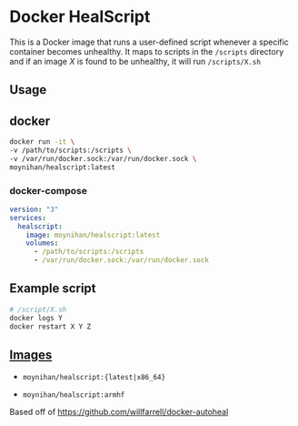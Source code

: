 # Docker HealScript

This is a Docker image that runs a user-defined script whenever a specific container becomes unhealthy.
It maps to scripts in the `/scripts` directory and if an image _X_ is found to be unhealthy, it will run `/scripts/X.sh`

## Usage

## docker

```sh
docker run -it \
-v /path/to/scripts:/scripts \
-v /var/run/docker.sock:/var/run/docker.sock \
moynihan/healscript:latest
```

### docker-compose

```yml
version: "3"
services:
  healscript:
    image: moynihan/healscript:latest
    volumes:
      - /path/to/scripts:/scripts
      - /var/run/docker.sock:/var/run/docker.sock
```

## Example script

```sh
# /script/X.sh
docker logs Y
docker restart X Y Z
```

## [Images](https://hub.docker.com/r/moynihan/healscript)

- `moynihan/healscript:{latest|x86_64}`

- `moynihan/healscript:armhf`

Based off of https://github.com/willfarrell/docker-autoheal
